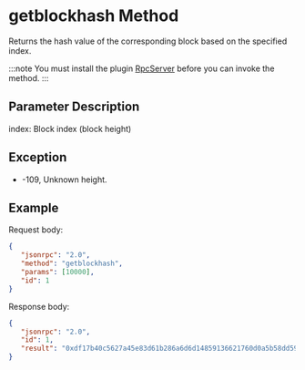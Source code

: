 # getblockhash Method

Returns the hash value of the corresponding block based on the specified index.

:::note
You must install the plugin [RpcServer](https://github.com/neo-project/neo-modules/releases) before you can invoke the method.
:::

## Parameter Description

index: Block index (block height)

## Exception

- -109, Unknown height.

## Example

Request body:

```json
{
   "jsonrpc": "2.0",
   "method": "getblockhash",
   "params": [10000],
   "id": 1
}
```

Response body:

```json
{
   "jsonrpc": "2.0",
   "id": 1,
   "result": "0xdf17b40c5627a45e83d61b286a6d6d14859136621760d0a5b58dd59d18fd53d4"
}
```
